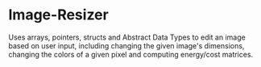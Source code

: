 # Image-Resizer

Uses arrays, pointers, structs and Abstract Data Types to edit an image based on user input, including changing the given image's dimensions, changing the colors of a given pixel 
and computing energy/cost matrices. 
